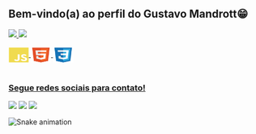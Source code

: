 ## Bem-vindo(a) ao perfil do Gustavo Mandrott😁

 <div>
   <a href="https://github.com/Gmandrott">
   <img height="180em" src="https://readme-stats-three-mu.vercel.app/api?username=Gmandrott&show_icons=true&theme=midnight-purple&include_all_commits=true&count_private=true"/>
   <img height="180em" src="https://readme-stats-three-mu.vercel.app/api/top-langs/?username=Gmandrott&layout=compact&langs_count=6&theme=midnight-purple"/>

</div>
<div style="display: inline_block"><br>
  <img align="center" alt="Js" height="30" width="40" src="https://raw.githubusercontent.com/devicons/devicon/master/icons/javascript/javascript-plain.svg">
  <img align="center" alt="HTML" height="30" width="40" src="https://raw.githubusercontent.com/devicons/devicon/master/icons/html5/html5-original.svg">
  <img align="center" alt="CSS" height="30" width="40" src="https://raw.githubusercontent.com/devicons/devicon/master/icons/css3/css3-original.svg">
</div>
 
 <br>
 
  ### Segue redes sociais para contato!
 
<div> 
 
  <a href="https://www.instagram.com/gmandrott/" target="_blank"><img src="https://img.shields.io/badge/-Instagram-%23E4405F?style=for-the-badge&logo=instagram&logoColor=white" target="_blank"></a>
  <a href = "mailto:gustavo.mandrott@gmail.com"><img src="https://img.shields.io/badge/-Gmail-%23333?style=for-the-badge&logo=gmail&logoColor=white" target="_blank"></a>
  <a href="https://www.linkedin.com/in/gustavo-mandrott-31b460116/" target="_blank"><img src="https://img.shields.io/badge/-LinkedIn-%230077B5?style=for-the-badge&logo=linkedin&logoColor=white" target="_blank"></a> 
 
  ![Snake animation](https://github.com/Gmandrott/Gmandrott/blob/output/github-contribution-grid-snake.svg)

</div>
    
    
